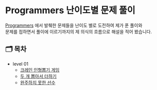 # Programmers 난이도별 문제 풀이

[Programmers](https://programmers.co.kr/learn/challenges) 에서 발췌한 문제들을 난이도 별로 도전하여 제가 푼 풀이와  
문제를 접하면서 풀이에 이르기까지의 제 의식의 흐름으로 해설을 적어 봤습니다.

## 🗂 목차

- level 01
  - [크레인 인형뽑기 게임](https://github.com/Minsoo-web/js_algorithm/blob/master/programmers/level_1/%ED%81%AC%EB%A0%88%EC%9D%B8_%EC%9D%B8%ED%98%95%EB%BD%91%EA%B8%B0_%EA%B2%8C%EC%9E%84/description.md)
  - [두 개 뽑아서 더하기](https://github.com/Minsoo-web/js_algorithm/blob/master/programmers/level_1/두_개_뽑아서_더하기/description.md)
  - [완주하지 못한 선수](https://github.com/Minsoo-web/js_algorithm/blob/master/programmers/level_1/완주하지_못한_선수/description.md)
